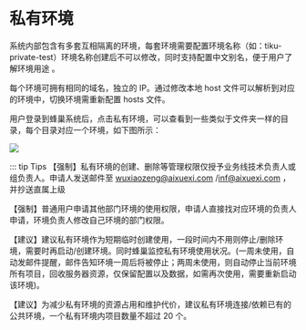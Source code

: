 # 私有环境

系统内部包含有多套互相隔离的环境，每套环境需要配置环境名称（如：tiku-private-test）环境名称创建后不可以修改，同时支持配置中文别名，便于用户了解环境用途 。

每个环境可拥有相同的域名，独立的 IP。通过修改本地 host 文件可以解析到对应的环境中，切换环境需重新配置 hosts 文件。

用户登录到蜂巢系统后，点击私有环境，可以查看到一些类似于文件夹一样的目录，每个目录对应一个环境，如下图所示：

<a data-fancybox title="" href="/assets/private.png">![](/assets/private.png)</a>

::: tip Tips
【强制】私有环境的创建、删除等管理权限仅授予业务线技术负责人或组负责人。申请人发送邮件至 wuxiaozeng@aixuexi.com /inf@aixuexi.com ，并抄送直属上级

【强制】普通用户申请其他部门环境的使用权限，申请人直接找对应环境的负责人申请，环境负责人修改自己环境的部门权限。

【建议】建议私有环境作为短期临时创建使用，一段时间内不用则停止/删除环境，需要时再启动/创建环境。同时蜂巢监控私有环境使用状况。(一周未使用，自动发邮件提醒，邮件告知环境一周后将被停止；两周未使用，则自动停止当前环境所有项目，回收服务器资源，仅保留配置以及数据，如需再次使用，需要重新启动该环境)。

【建议】为减少私有环境的资源占用和维护代价，建议私有环境连接/依赖已有的公共环境，一个私有环境内项目数量不超过 20 个。

<br>
